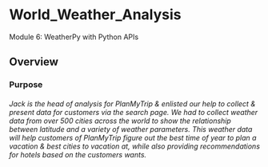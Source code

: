 # World_Weather_Analysis
Module 6: WeatherPy with Python APIs
## Overview
### Purpose 
###### Jack is the head of analysis for PlanMyTrip & enlisted our help to collect & present data for customers via the search page. We had to collect weather data from over 500 cities across the world to show the relationship between latitude and a variety of weather parameters. This weather data will help customers of PlanMyTrip figure out the best time of year to plan a vacation & best cities to vacation at, while also providing recommendations for hotels based on the customers wants.

